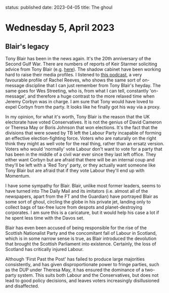 status: published
date: 2023-04-05
title: The ghoul

# Wednesday  5, April 2023

## Blair's legacy

Tony Blair has been in the news again.
It's the 20th anniversary of the Second Gulf War.
There are numbers of reports of Keir Starmer soliciting advice from Tony Blair (e.g. [here](https://www.mirror.co.uk/news/politics/keir-starmer-taking-advice-blair-28532880)).
The shadow cabinet have been working hard to raise their media profiles.
I listened to [this podcast](https://www.politico.eu/podcast/meet-rachel-reeves-britains-next-chancellor/), a very favourable
profile of Rachel Reeves, who shows the same sort of on-message discipline that I can just remember from Tony Blair's heyday.
The same goes for Wes Streeting, who is, from what I can tell, constantly 'on-message', and therefore a huge contrast
to the more relaxed time when Jeremy Corbyn was in charge. 
I am sure that Tony would have loved to expel Corbyn from the party. It looks like he finally got his way via a proxy.

In my opinion, for what it's worth, Tony Blair is the reason that the UK electorate have voted Conservatives.
It is not the genius of  David Cameron or Theresa May or Boris Johnson that won elections. It's the fact that
the divisions that were sowed by TB left the Labour Party incapable of forming an effective election-fighting force.
Voters who are naturally on the right think they might as well vote for the real thing, rather than an ersatz version.
Voters who would 'normally' vote Labour don't want to vote for a party that has been in the middle of a civil war ever since they last left office.
They either want Corbyn but are afraid that there will be an internal coup and they'll be left with a 'Red Tory' party, or 
they actually want someone like Tony Blair but are afraid that if they vote Labour they'll end up with Momentum.

I have some sympathy for Blair. 
Blair, unlike most former leaders, seems to have turned into
The Daily Mail and its imitators (i.e. almost all of the newspapers, apart from the FT and the Guardian) have portrayed Blair as 
some sort of ghoul, circling the globe in his private jet, landing only to collect bags of tax-free lucre from despots and planet-destroying corporates. I am sure this is a caricature, but it would help his case a lot if he spent less time with the Davos set.

Blair has even been accused of being responsible for the rise of the Scottish Nationalist Party and the concomitant fall of Labour in Scotland, which is in some narrow sense is true, as Blair introduced the devolution that brought the Scottish Parliament into existence. 
Certainly, the loss of Scotland has critically injured Labour. 

Although 'First Past the Post' has failed to produce large majorities consistently, and has given disproportionate power to fringe parties, 
such as the DUP under Theresa May, it has ensured the dominance of a two-party system. This suits both Labour and the Conservatives, 
but does not lead to good policy decisions, and leaves voters increasingly disillusioned and disaffected. 










